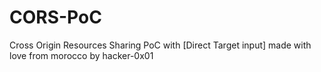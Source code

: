 # CORS-PoC
Cross Origin Resources Sharing PoC with [Direct Target input] made with love from morocco by hacker-0x01
